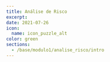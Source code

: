 ```yaml
---
title: Análise de Risco
excerpt: 
date: 2021-07-26
icon:
  name: icon_puzzle_alt
color: green
sections:
  - /base/modulo1/analise_risco/intro
---
```

